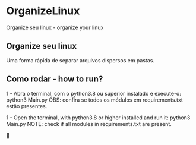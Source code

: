 # OrganizeLinux
Organize seu linux - organize your linux



## Organize seu linux 
Uma forma rápida de separar arquivos dispersos em pastas.


## Como rodar - how to run?

1 - Abra o terminal, com o python3.8 ou superior instalado e execute-o: python3 Main.py
OBS: confira se todos os módulos em requirements.txt estão presentes.

1 - Open the terminal, with python3.8 or higher installed and run it: python3 Main.py
NOTE: check if all modules in requirements.txt are present.

💙
